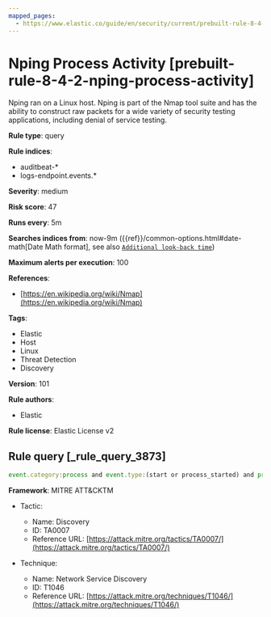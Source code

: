 ```yaml
---
mapped_pages:
  - https://www.elastic.co/guide/en/security/current/prebuilt-rule-8-4-2-nping-process-activity.html
---
```


# Nping Process Activity [prebuilt-rule-8-4-2-nping-process-activity]

Nping ran on a Linux host. Nping is part of the Nmap tool suite and has the ability to construct raw packets for a wide variety of security testing applications, including denial of service testing.

**Rule type**: query

**Rule indices**:

* auditbeat-*
* logs-endpoint.events.*

**Severity**: medium

**Risk score**: 47

**Runs every**: 5m

**Searches indices from**: now-9m ({{ref}}/common-options.html#date-math[Date Math format], see also [`Additional look-back time`](docs-content://solutions/security/detect-and-alert/create-detection-rule.md#rule-schedule))

**Maximum alerts per execution**: 100

**References**:

* [https://en.wikipedia.org/wiki/Nmap](https://en.wikipedia.org/wiki/Nmap)

**Tags**:

* Elastic
* Host
* Linux
* Threat Detection
* Discovery

**Version**: 101

**Rule authors**:

* Elastic

**Rule license**: Elastic License v2

## Rule query [_rule_query_3873]

```js
event.category:process and event.type:(start or process_started) and process.name:nping
```

**Framework**: MITRE ATT&CKTM

* Tactic:

    * Name: Discovery
    * ID: TA0007
    * Reference URL: [https://attack.mitre.org/tactics/TA0007/](https://attack.mitre.org/tactics/TA0007/)

* Technique:

    * Name: Network Service Discovery
    * ID: T1046
    * Reference URL: [https://attack.mitre.org/techniques/T1046/](https://attack.mitre.org/techniques/T1046/)



